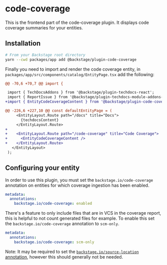 # code-coverage

This is the frontend part of the code-coverage plugin. It displays code coverage summaries for your entities.

## Installation

```sh
# From your Backstage root directory
yarn --cwd packages/app add @backstage/plugin-code-coverage
```

Finally you need to import and render the code coverage entity, in `packages/app/src/components/catalog/EntityPage.tsx` add the following:

```diff
@@ -70,6 +70,7 @@ import {

 import { TechDocsAddons } from '@backstage/plugin-techdocs-react';
 import { ReportIssue } from '@backstage/plugin-techdocs-module-addons-contrib';
+import { EntityCodeCoverageContent } from '@backstage/plugin-code-coverage';

@@ -226,6 +227,10 @@ const defaultEntityPage = (
     <EntityLayout.Route path="/docs" title="Docs">
       {techdocsContent}
     </EntityLayout.Route>
+
+    <EntityLayout.Route path="/code-coverage" title="Code Coverage">
+      <EntityCodeCoverageContent />
+    </EntityLayout.Route>
   </EntityLayout>
 );
```

## Configuring your entity

In order to use this plugin, you must set the `backstage.io/code-coverage` annotation on entities for which coverage ingestion has been enabled.

```yaml
metadata:
  annotations:
    backstage.io/code-coverage: enabled
```

There's a feature to only include files that are in VCS in the coverage report, this is helpful to not count generated files for example. To enable this set the `backstage.io/code-coverage` annotation to `scm-only`.

```yaml
metadata:
  annotations:
    backstage.io/code-coverage: scm-only
```

Note: It may be required to set the [`backstage.io/source-location` annotation](https://backstage.io/docs/features/software-catalog/well-known-annotations#backstageiosource-location), however this should generally not be needed.
